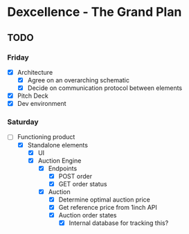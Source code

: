 # Dexcellence - The Grand Plan

## TODO

### Friday

- [X] Architecture
  - [X] Agree on an overarching schematic
  - [X] Decide on communication protocol between elements
- [X] Pitch Deck
- [X] Dev environment

### Saturday

- [ ] Functioning product
  - [X] Standalone elements
    - [X] UI
    - [X] Auction Engine
      - [X] Endpoints
        - [X] POST order
        - [X] GET order status
      - [X] Auction
        - [X] Determine optimal auction price
        - [X] Get reference price from 1inch API
        - [X] Auction order states
          - [X] Internal database for tracking this?
